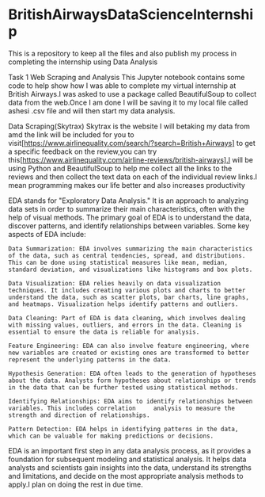 # BritishAirwaysDataScienceInternship
This is a repository to keep all the files and also publish my process in completing the internship using Data Analysis

Task 1
Web Scraping and Analysis
This Jupyter notebook contains some code to help show how I was able to complete my virtual internship at British Airways.I was asked to use a package called BeautifulSoup to collect data from the web.Once I am done I will be saving it to my local file called ashesi .csv file and will then start my data analysis.

Data Scraping(Skytrax)
Skytrax is the website I will betaking my data from amd the link will be included for you to visit[https://www.airlinequality.com/search/?search=British+Airways] to get a specific feedback on the review,you can try this[https://www.airlinequality.com/airline-reviews/british-airways].I will be using Python and BeautifulSoup to help me collect all the links to the reviews and then collect the text data on each of the individual review links.I mean programming makes our life better and also increases productivity

EDA stands for "Exploratory Data Analysis." It is an approach to analyzing data sets in order to summarize their main characteristics, often with the help of visual methods. The primary goal of EDA is to understand the data, discover patterns, and identify relationships between variables. Some key aspects of EDA include:

    Data Summarization: EDA involves summarizing the main characteristics of the data, such as central tendencies, spread, and distributions. This can be done using statistical measures like mean, median, standard deviation, and visualizations like histograms and box plots.

    Data Visualization: EDA relies heavily on data visualization techniques. It includes creating various plots and charts to better understand the data, such as scatter plots, bar charts, line graphs, and heatmaps. Visualization helps identify patterns and outliers.

    Data Cleaning: Part of EDA is data cleaning, which involves dealing with missing values, outliers, and errors in the data. Cleaning is essential to ensure the data is reliable for analysis.

    Feature Engineering: EDA can also involve feature engineering, where new variables are created or existing ones are transformed to better represent the underlying patterns in the data.

    Hypothesis Generation: EDA often leads to the generation of hypotheses about the data. Analysts form hypotheses about relationships or trends in the data that can be further tested using statistical methods.

    Identifying Relationships: EDA aims to identify relationships between variables. This includes correlation     analysis to measure the strength and direction of relationships.

    Pattern Detection: EDA helps in identifying patterns in the data, which can be valuable for making predictions or decisions.


EDA is an important first step in any data analysis process, as it provides a foundation for subsequent modeling and statistical analysis. It helps data analysts and scientists gain insights into the data, understand its strengths and limitations, and decide on the most appropriate analysis methods to apply.I plan on doing the rest in due time.
